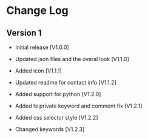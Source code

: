 # Change Log

## Version 1

- Initial release [V1.0.0]

- Updated json files and the overal look [V1.1.0]

- Added icon [V1.1.1]

- Updated readme for contact info [V1.1.2]

- Added support for python [V1.2.0]

- Added ts private keyword and comment fix [V1.2.1]

- Added css selector style [V1.2.2]

- Changed keywords [V1.2.3]
